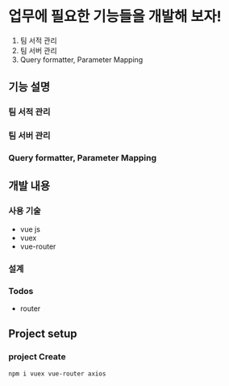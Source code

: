 # 업무에 필요한 기능들을 개발해 보자!
1. 팀 서적 관리
2. 팀 서버 관리
3. Query formatter, Parameter Mapping

## 기능 설명
### 팀 서적 관리
### 팀 서버 관리
### Query formatter, Parameter Mapping

## 개발 내용
### 사용 기술
* vue js
* vuex
* vue-router
### 설계
### Todos
* router

## Project setup
### project Create
```bash
npm i vuex vue-router axios 
```